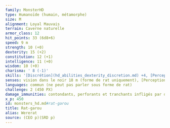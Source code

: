 ```yaml
---
family: MonsterHD
type: Humanoïde (humain, métamorphe)
size: M
alignment: Loyal Mauvais
terrain: Caverne naturelle
armor_class: 12
hit_points: 33 (6d8+6)
speed: 9 m
strength: 10 (+0)
dexterity: 15 (+2)
constitution: 12 (+1)
intelligence: 11 (+0)
wisdom: 10 (+0)
charisma: ' 8 (-1)'
skills: '[Discrétion](hd_abilities_dexterity_discretion.md) +4, [Perception](hd_abilities_wisdom_perception.md) +2'
senses: vision dans le noir 18 m (forme de rat uniquement), [Perception passive](hd_abilities_dexterity_perception_passive.md) 12
languages: commun (ne peut pas parler sous forme de rat)
challenge: 2 (450 PX)
damage_immunities: contondants, perforants et tranchants infligés par des attaques non-magiques qui ne sont pas en argent
x_p: 450
id: monsters_hd.md#rat-garou
title: Rat-garou
alias: Wererat
source: (CEO p)(SRD p)
---
```


